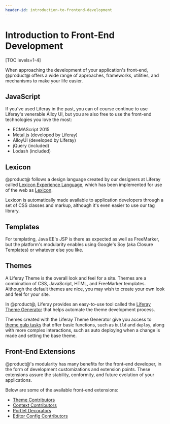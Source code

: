 ```yaml
---
header-id: introduction-to-frontend-development
---
```


# Introduction to Front-End Development

[TOC levels=1-4]

When approaching the development of your application's front-end, @product@ 
offers a wide range of approaches, frameworks, utilities, and mechanisms to make 
your life easier.

## JavaScript

If you've used Liferay in the past, you can of course continue to use Liferay's
venerable Alloy UI, but you are also free to use the front-end technologies you
love the most:

-   ECMAScript 2015
-   Metal.js (developed by Liferay)
-   AlloyUI (developed by Liferay)
-   jQuery (included)
-   Lodash (included)

## Lexicon

@product@ follows a design language created by our designers at Liferay called 
[Lexicon Experience Language](https://lexicondesign.io/), which has been 
implemented for use of the web as [Lexicon](https://liferay.github.io/clay/).

Lexicon is automatically made available to application developers through a set 
of CSS classes and markup, although it's even easier to use our tag library. 

## Templates

For templating, Java EE's JSP is there as expected as well as FreeMarker, but the
platform's modularity enables using Google's Soy (aka Closure Templates) or
whatever else you like.

## Themes

A Liferay Theme is the overall look and feel for a site. Themes are a
combination of CSS, JavaScript, HTML, and FreeMarker templates. Although the
default themes are nice, you may wish to create your own look and feel for your
site.

In @product@, Liferay provides an easy-to-use tool called the [Liferay Theme Generator](/docs/7-0/tutorials/-/knowledge_base/t/themes-generator)
that helps automate the theme development process.

Themes created with the Liferay Theme Generator give you access to [theme gulp tasks](/docs/7-0/reference/-/knowledge_base/r/theme-gulp-tasks)
that offer basic functions, such as `build` and `deploy`, along with 
more complex interactions, such as auto deploying when a change is made and
setting the base theme.

## Front-End Extensions

@product@'s modularity has many benefits for the front-end developer, in the
form of development customizations and extension points. These extensions assure
the stability, conformity, and future evolution of your applications.

Below are some of the available front-end extensions:

- [Theme Contributors](/docs/7-0/tutorials/-/knowledge_base/t/theme-contributors)
- [Context Contributors](/docs/7-0/tutorials/-/knowledge_base/t/context-contributors)
- [Portlet Decorators](/docs/7-0/tutorials/-/knowledge_base/t/portlet-decorators)
- [Editor Config Contributors](/docs/7-0/tutorials/-/knowledge_base/t/modifying-an-editors-configuration)
